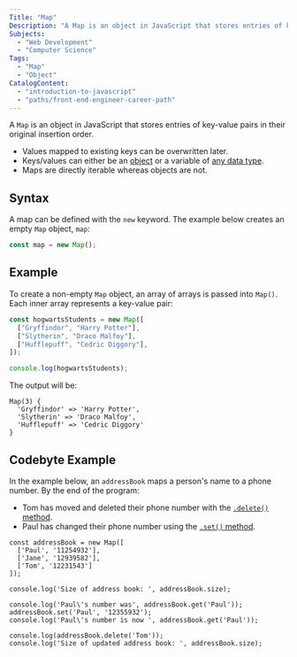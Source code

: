 ```yaml
---
Title: "Map"
Description: "A Map is an object in JavaScript that stores entries of key-value pairs in their original insertion order."
Subjects:
  - "Web Development"
  - "Computer Science"
Tags:
  - "Map"
  - "Object"
CatalogContent:
  - "introduction-to-javascript"
  - "paths/front-end-engineer-career-path"
---
```


A `Map` is an object in JavaScript that stores entries of key-value pairs in their original insertion order.

- Values mapped to existing keys can be overwritten later.
- Keys/values can either be an [object](https://www.codecademy.com/resources/docs/javascript/objects) or a variable of [any data type](https://www.codecademy.com/resources/docs/javascript/data-types).
- Maps are directly iterable whereas objects are not.

## Syntax

A map can be defined with the `new` keyword. The example below creates an empty `Map` object, `map`:

```js
const map = new Map();
```

## Example

To create a non-empty `Map` object, an array of arrays is passed into `Map()`. Each inner array represents a key-value pair:

```js
const hogwartsStudents = new Map([
  ["Gryffindor", "Harry Potter"],
  ["Slytherin", "Draco Malfoy"],
  ["Hufflepuff", "Cedric Diggory"],
]);

console.log(hogwartsStudents);
```

The output will be:

```pseudo
Map(3) {
  'Gryffindor' => 'Harry Potter',
  'Slytherin' => 'Draco Malfoy',
  'Hufflepuff' => 'Cedric Diggory'
}
```

## Codebyte Example

In the example below, an `addressBook` maps a person's name to a phone number. By the end of the program:

- Tom has moved and deleted their phone number with the [`.delete()` method](https://www.codecademy.com/resources/docs/javascript/map/delete).
- Paul has changed their phone number using the [`.set()` method](https://www.codecademy.com/resources/docs/javascript/map/set).

```codebyte/js
const addressBook = new Map([
  ['Paul', '11254932'],
  ['Jane', '12939582'],
  ['Tom', '12231543']
]);

console.log('Size of address book: ', addressBook.size);

console.log('Paul\'s number was', addressBook.get('Paul'));
addressBook.set('Paul', '12355932');
console.log('Paul\'s number is now ', addressBook.get('Paul'));

console.log(addressBook.delete('Tom'));
console.log('Size of updated address book: ', addressBook.size);
```
